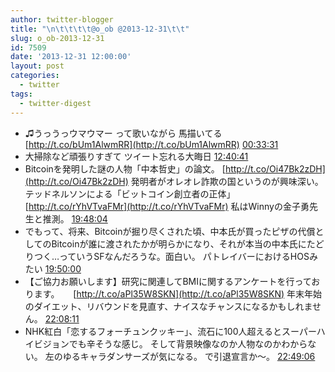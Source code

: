 ```yaml
---
author: twitter-blogger
title: "\n\t\t\t\t@o_ob @2013-12-31\t\t"
slug: o_ob-2013-12-31
id: 7509
date: '2013-12-31 12:00:00'
layout: post
categories:
  - twitter
tags:
  - twitter-digest
---
```


*   ♫うっうっウマウマー って歌いながら 馬描いてる [http://t.co/bUm1AlwmRR](http://t.co/bUm1AlwmRR) [00:33:31](http://twitter.com/o_ob/statuses/417679852754317312)
*   大掃除など頑張りすぎて ツイート忘れる大晦日 [12:40:41](http://twitter.com/o_ob/statuses/417862848035831808)
*   Bitcoinを発明した謎の人物「中本哲史」の論文。 [http://t.co/Oi47Bk2zDH](http://t.co/Oi47Bk2zDH) 発明者がオレオレ詐欺の国というのが興味深い。 テッドネルソンによる「ビットコイン創立者の正体」 [http://t.co/rYhVTvaFMr](http://t.co/rYhVTvaFMr) 私はWinnyの金子勇先生と推測。 [19:48:04](http://twitter.com/o_ob/statuses/417970403290513409)
*   でもって、将来、Bitcoinが掘り尽くされた頃、中本氏が買ったピザの代償としてのBitcoinが誰に渡されたかが明らかになり、それが本当の中本氏にたどりつく…っていうSFなんだろうな。面白い。 パトレイバーにおけるHOSみたい [19:50:00](http://twitter.com/o_ob/statuses/417970888714100736)
*   【ご協力お願いします】研究に関連してBMIに関するアンケートを行っております。 　 [http://t.co/aPl35W8SKN](http://t.co/aPl35W8SKN) 年末年始のダイエット、リバウンドを見直す、ナイスなチャンスになるかもしれません。 [22:08:11](http://twitter.com/o_ob/statuses/418005665735401472)
*   NHK紅白「恋するフォーチュンクッキー」、流石に100人超えるとスーパーハイビジョンでも辛そうな感じ。 そして背景映像なのか人物なのかわからない。 左のゆるキャラダンサーズが気になる。 で引退宣言か〜。 [22:49:06](http://twitter.com/o_ob/statuses/418015960969121792)
